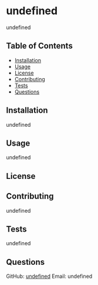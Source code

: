 # undefined


undefined

## Table of Contents
- [Installation](#installation)
- [Usage](#usage)
- [License](#license)
- [Contributing](#contributing)
- [Tests](#tests)
- [Questions](#questions)

## Installation
undefined

## Usage
undefined

## License



## Contributing
undefined

## Tests
undefined

## Questions
GitHub: [undefined](https://github.com/undefined)
Email: undefined
